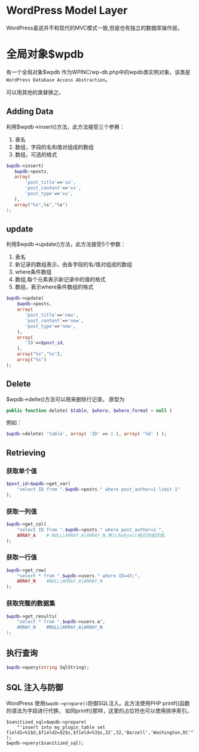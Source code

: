 # WordPress Model Layer

WordPress虽说并不和现代的MVC模式一致,但是也有独立的数据库操作层。

# 全局对象$wpdb

有一个全局对象$wpdb 作为WPINC/wp-db.php中的wpdb类实例对象。该类是
` WordPress Database Access Abstraction`。

可以用其他的类替换之。

## Adding Data 

利用$wpdb->insert()方法，此方法接受三个参赛：

1. 表名
2. 数组，字段的名和值对组成的数组
3. 数组，可选的格式

```PHP
$wpdb->insert(
   $wpdb->posts,
   array(
       'post_title'=>'xx',
       'post_content'=>'xx',
       'post_type'=>'xx',
   ),
   array("%s",%s","%s")
);
```

## update

利用$wpdb->update()方法，此方法接受5个参数：

1. 表名 
2. 新记录的数组表示，由各字段的名/值对组成的数组
3. where条件数组 
4. 数组,每个元素表示新记录中的值的格式
5. 数组，表示where条件数组的格式

```PHP
$wpdb->update(
    $wpdb->posts,
    array(
       'post_title'=>'new',
       'post_content'=>'new',
       'post_type'=>'new',
    ),
    array(
       'ID'=>$post_id,
    ),
    array("%s","%s"),
    array("%s")
);
```


## Delete
 
$wpdb->delte()方法可以用来删除行记录。 原型为
```PHP
public function delete( $table, $where, $where_format = null ) 
```
例如：
```PHP
$wpdb->delete( 'table', array( 'ID' => 1 ), array( '%d' ) );
```

## Retrieving


### 获取单个值
 

```PHP
$post_id=$wpdb->get_var(
    "select ID from ".$wpdb->posts." where post_author=1 limit 1"
);
```

### 获取一列值

```PHP
$wpdb->get_col(
    "select ID from ".$wpdb->posts." where post_author=1 ",
    ARRAY_A    # NULL|ARRAY_A|ARRAY_N,默认为object格式的返回值，
);
```

### 获取一行值

```PHP
$wpdb->get_row(
    "select * from ".$wpdb->users." where ID=43;",
    ARRAY_N    #NULL|ARRAY_A|ARRAY_N
);
```

### 获取完整的数据集

```PHP
$wpdb->get_results(
    "select * from ".$wpdb->users.a",
    ARRAY_N    #NULL|ARRAY_A|ARRAY_N
);
```

## 执行查询

```PHP
$wpdb->query(string SqlString);
```

## SQL 注入与防御

WordPress 使用`$wpdb->prepare()`防御SQL注入。此方法使用PHP printf()函数的语法为字段进行代换，
如同printf()那样，这里的占位符也可以使用排序索引。

```
$sanitized_sql=$wpdb->prepare(
    "'insert into my_plugin_table set field1=%1$d,$field2=$2$s,$field=%3$s,32',32,'Barzell','Washington,DC'"
);
$wpdb->query($sanitized_sql);
```



